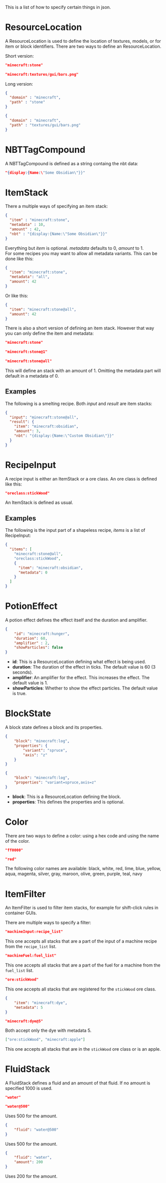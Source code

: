 This is a list of how to specify certain things in json. 

# ResourceLocation
A ResourceLocation is used to define the location of textures, models, or for item or block identifiers. There are two ways to define an ResourceLocation.

Short version:

```json
"minecraft:stone"
	
"minecraft:textures/gui/bars.png"
```
	
Long version:

```json
{
  "domain" : "minecraft",
  "path" : "stone"
}

{
  "domain" : "minecraft",
  "path" : "textures/gui/bars.png"
}
```

# NBTTagCompound
A NBTTagCompound is defined as a string containg the nbt data:

```json
"{display:{Name:\"Some Obsidian\"}}"
```
	
# ItemStack
There a multiple ways of specifying an item stack:

```json
{
  "item" : "minecraft:stone",
  "metadata" : 10,
  "amount" : 42,
  "nbt" : "{display:{Name:\"Some Obsidian\"}}"
}
```
	
Everything but _item_ is optional. _metadata_ defaults to 0, _amount_ to 1.  
For some recipes you may want to allow all metadata variants. This can be done like this:

```json
{
  "item": "minecraft:stone",
  "metadata": "all",
  "amount": 42
}
```

Or like this:
```json
{
  "item": "minecraft:stone@all",
  "amount": 42
}
```
	
There is also a short version of defining an item stack. However that way you can only define the item and metadata:

```json
"minecraft:stone"
	
"minecraft:stone@1"
	
"minecraft:stone@all"
```
	
This will define an stack with an amount of 1. Omitting the metadata part will default in a metadata of 0.

## Examples
The following is a smelting recipe. Both _input_ and _result_ are item stacks:

```json
{
  "input": "minecraft:stone@all",
  "result": {
    "item": "minecraft:obsidian",
    "amount": 3,
    "nbt": "{display:{Name:\"Custom Obsidian\"}}"
  }
}
```
	
# RecipeInput
A recipe input is either an ItemStack or a ore class.
An ore class is defined like this:

```json
"oreclass:stickWood"
```
	
An ItemStack is defined as usual.

## Examples
The following is the input part of a shapeless recipe, _items_ is a list of RecipeInput:

```json
{
  "items": [
    "minecraft:stone@all",
    "oreclass:stickWood",
    {
      "item": "minecraft:obsidian",
      "metadata": 0
    }
  ]
}
```

# PotionEffect
A potion effect defines the effect itself and the duration and amplifier.

```json
{
	"id": "minecraft:hunger",
	"duration": 60,
	"amplifier" : 2,
	"showParticles": false
}
```

* __id__: This is a ResourceLocation defining what effect is being used.
* __duration__: The duration of the effect in ticks. The default value is 60 (3 seconds).
* __amplifier__: An amplifier for the effect. This increases the effect. The default value is 1.
* __showParticles__: Whether to show the effect particles. The default value is true.

# BlockState
A block state defines a block and its properties.

```json
{
	"block": "minecraft:log",
	"properties": {
		"variant": "spruce",
		"axis": "z"
	}
}
```
```json
{
	"block": "minecraft:log",
	"properties": "variant=spruce,axis=z"
}
```

* __block__: This is a ResourceLocation defining the block.
* __properties__: This defines the properties and is optional.

# Color
There are two ways to define a color: using a hex code and using the name of the color.

```json
"ff0000"

"red"
```

The following color names are available: black, white, red, lime, blue, yellow, aqua, magenta, silver, gray, maroon, olive, green, purple, teal, navy

# ItemFilter
An ItemFilter is used to filter item stacks, for example for shift-click rules in container GUIs.

There are multiple ways to specify a filter:

```json
"machineInput:recipe_list"
```
This one accepts all stacks that are a part of the input of a machine recipe from the `recipe_list` list.

```json
"machineFuel:fuel_list"
```
This one accepts all stacks that are a part of the fuel for a machine from the `fuel_list` list.

```json
"ore:stickWood"
```
This one accepts all stacks that are registered for the `stickWood` ore class.

```json
{
	"item": "minecraft:dye",
	"metadata": 5
}

"minecraft:dye@5"
```
Both accept only the dye with metadata 5.

```json
["ore:stickWood", "minecraft:apple"]
```
This one accepts all stacks that are in the `stickWood` ore class or is an apple.

# FluidStack
A FluidStack defines a fluid and an amount of that fluid. If no amount is specified 1000 is used.

```json
"water"
```

```json
"water@500"
```
Uses 500 for the amount.

```json
{
    "fluid": "water@500"
}
```
Uses 500 for the amount.

```json
{
    "fluid": "water",
    "amount": 200
}
```
Uses 200 for the amount.

